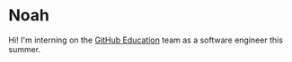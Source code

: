 # Noah

Hi! I'm interning on the [GitHub Education](https://education.github.com) team as a software engineer this summer.
